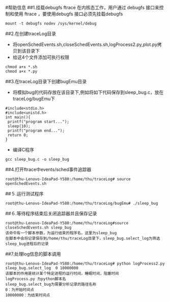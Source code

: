 #帮助信息
##1.挂载debugfs
ftrace 在内核态工作，用户通过 debugfs 接口来控制和使用 ftrace ，要使用debugfs 接口必须先挂载debugfs
```
mount -t debugfs nodev /sys/kernel/debug
```
##2.在创建traceLog目录
* 将openSchedEvents.sh,closeSchedEvents.sh,logProcess2.py,plot.py拷贝到该目录下
* 给这4个文件添加可执行权限
```
chmod a+x *.sh
chmod a+x *.py
```
##3.在traceLog目录下创建bugEmu目录
* 将模拟bug的代码存放在该目录下,例如将如下代码保存到sleep_bug.c，放在traceLog/bugEmu下
```
#include<stdio.h>
#include<unistd.h>
int main(){
 printf("program start...");
 sleep(10); 
 printf("program end...");
 return 0;
}
```
* 编译C程序
```
gcc sleep_bug.c -o sleep_bug
```
##4.打开ftrace中events/sched事件追踪器
```
root@thu-Lenovo-IdeaPad-Y580:/home/thu/traceLog# source openSchedEvents.sh 
```
##５.运行测试程序
```
root@thu-Lenovo-IdeaPad-Y580:/home/thu/traceLog/bugEmu# ./sleep_bug
```
##６.等待程序结束后关闭追踪器并且保存记录
```
root@thu-Lenovo-IdeaPad-Y580:/home/thu/traceLog#source closeSchedEvents.sh sleep_bug
该命令有一个脚本参数，为运行结束的程序名，这里为sleep_bug
在脚本中会将记录保存到/home/thu/traceLog目录下，sleep_bug.select_log为筛选sleep_bug进程后的记录
```

##7.处理log信息的脚本调用
```
root@thu-Lenovo-IdeaPad-Y580:/home/thu/traceLog# python logProcess2.py sleep_bug.select_log  0 10000000
该脚本的作用是统计某个特定进程的运行时间，睡眠时间，阻塞时间
logProcess.py 为python脚本名
sleep_bug.select_bug为需要分析记录的路径名称
0：为开始时间点
10000000：为结束时间点
```
